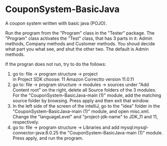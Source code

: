 # CouponSystem-BasicJava
A coupon system written with basic java (POJO).

Run the program from the "Program" class in the "Tester" package.
The "Program" class activates the "Test" class, that has 3 parts in it: Admin methods,
Company methods and Customer methods. You shoud decide what part you what see,
and shut the other two. The default is Admin methods.

If the progran does not run, try to do the follows:

1. go to: file -> program structure -> project  
   in Project SDK choose: 11 Amazon Correctto version 11.0.11
2. go to: file -> program structure -> modules -> sources
   under "Add Content root" on the right, delete all Source folders
   of the 3 modules.
   For the "CouponSystem-BasicJava-main (1)" module, add the matching source
   folder by browsing. Press apply and then exit that window.
3. In the left side of the screen of the intelliJ, go to the "idea" folder in the 
   "CouponSystem-BasicJava-main (1)" module, and open misc.xml.
   Change the "languageLevel" and "project-jdk-name" to JDK_11 and 11, respectively.
4. go to: file -> program structure -> Libraries and add
   mysql:mysql-connector-java:8.0.25 the "CouponSystem-BasicJava-main (1)" module.
   Press apply, and run the program.
